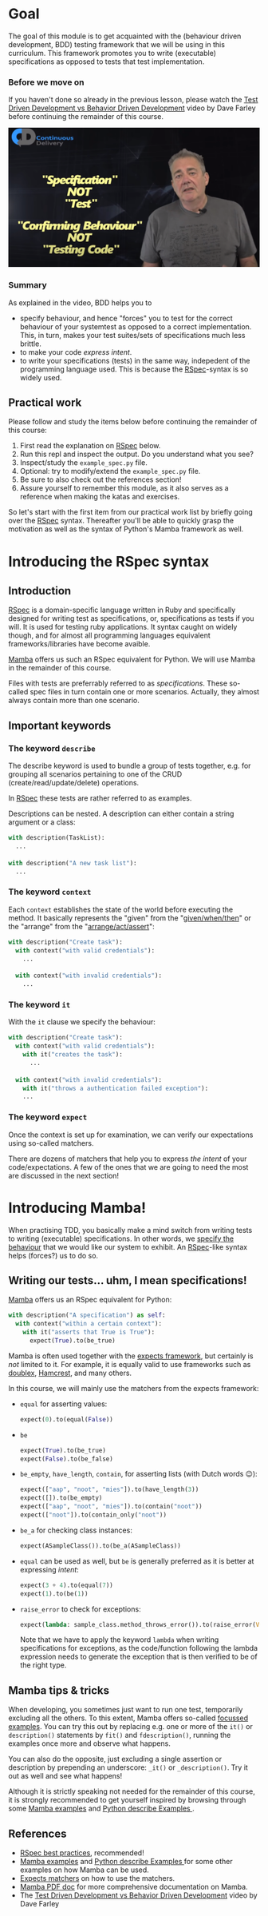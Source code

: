 # Goal 

The goal of this module is to get acquainted with the (behaviour driven development, BDD) testing framework that we will be using in this curriculum. This framework promotes you to write (executable) specifications as opposed to tests that test implementation. 

### Before we move on

If you haven't done so already in the previous lesson, please watch the [Test Driven Development vs Behavior Driven Development](https://www.youtube.com/watch?v=Bq_oz7nCNUA) video by Dave Farley before continuing the remainder of this course.

![Dave Farley](./assets/dave_farley_tdd.png)

### Summary

As explained in the video, BDD helps you to 
- specify behaviour, and hence "forces" you to test for the correct behaviour of your systemtest as opposed to a correct implementation. This, in turn, makes your test suites/sets of specifications much less brittle. 
- to make your code _express intent_.
- to write your specifications (tests) in the same way, indepedent of the programming language used. This is because the [RSpec](https://rspec.info/)-syntax is so widely used.

## Practical work

Please follow and study the items below before continuing the remainder of this course:

1. First read the explanation on [RSpec](https://rspec.info/) below.
2. Run this repl and inspect the output. Do you understand what you see?
3. Inspect/study the `example_spec.py` file.
4. Optional: try to modify/extend the `example_spec.py` file.
5. Be sure to also check out the references section!
6. Assure yourself to remember this module, as it also serves as a reference when making the katas and exercises.
  
So let's start with the first item from our practical work list by briefly going over the [RSpec](https://rspec.info/) syntax. Thereafter you'll be able to quickly grasp the motivation as well as the syntax of Python's Mamba framework as well.

# Introducing the RSpec syntax

## Introduction

[RSpec](https://rspec.info/) is a domain-specific language written in Ruby and specifically designed for writing test as specifications, or, specifications as tests if you will. It is used for testing ruby applications. It syntax caught on widely though, and for almost all
programming languages equivalent frameworks/libraries have become
avaible. 

[Mamba](https://mamba-bdd.readthedocs.io/en/latest/) offers us such an RSpec equivalent for Python. We will use Mamba in the remainder of this course.

Files with tests are preferrably referred to as _specifications_. These so-called spec files in turn contain one or more scenarios. Actually, they almost always contain more than one scenario.

## Important keywords

### The keyword `describe`
  
The describe keyword is used to bundle a group of tests together, e.g. for grouping all scenarios pertaining to one of the CRUD (create/read/update/delete) operations.

In [RSpec](https://rspec.info/) these tests are rather referred to as examples.

Descriptions can be nested. A description can either contain a string argument or a class:

```python
with description(TaskList):
  ...

with description("A new task list"):
  ...
```

### The keyword  `context`
Each `context` establishes the state of the world before executing the method. It basically represents the "given" from the "[given/when/then](https://martinfowler.com/bliki/GivenWhenThen.html)" or the "arrange" from the "[arrange/act/assert](http://wiki.c2.com/?ArrangeActAssert)":

```python
with description("Create task"):
  with context("with valid credentials"):
    ...

  with context("with invalid credentials"):
    ...
```

### The keyword `it`
With the `it` clause we specify the behaviour:

```python
with description("Create task"):
  with context("with valid credentials"):
    with it("creates the task"):
      ...

  with context("with invalid credentials"):
    with it("throws a authentication failed exception"):
    ...
```

### The keyword `expect`

Once the context is set up for examination, we can verify our expectations using so-called matchers.

There are dozens of matchers that help you to express _the intent_ of your code/expectations. A few of the ones that we are going to need the most are discussed in the next section!


# Introducing Mamba!
When practising TDD, you basically make a mind switch from writing tests to writing (executable) specifications. In other words, we [specify the behaviour](https://www.youtube.com/watch?v=Bq_oz7nCNUA) that we would like our system to exhibit. An [RSpec](https://rspec.info/)-like syntax helps (forces?) us to do so. 

## Writing our tests... uhm, I mean specifications!
[Mamba](https://mamba-bdd.readthedocs.io/en/latest/) offers us an RSpec equivalent for Python:

```python
with description("A specification") as self:
  with context("within a certain context"):
    with it("asserts that True is True"):
      expect(True).to(be_true)
```

Mamba is often used together with the [expects framework]((https://expects.readthedocs.io/en/stable/matchers.html#)), but certainly is _not_ limited to it. For example, it is equally valid to use frameworks such as [doublex](https://pypi.org/project/doublex/), [Hamcrest](https://github.com/hamcrest/PyHamcrest), and many others.

In this course, we will mainly use the matchers from the expects framework:
- `equal` for asserting values:
  ```python 
  expect(0).to(equal(False))
  ``` 
- `be` 
  ```python 
  expect(True).to(be_true)
  expect(False).to(be_false)
  ``` 
- `be_empty`, `have_length`, `contain`, for asserting lists (with Dutch words 😉):
  ```python
  expect(["aap", "noot", "mies"]).to(have_length(3))
  expect([]).to(be_empty)
  expect(["aap", "noot", "mies"]).to(contain("noot"))
  expect(["noot"]).to(contain_only("noot"))
  ```
- `be_a` for checking class instances:
  ```python
  expect(ASampleClass()).to(be_a(ASampleClass))
  ```
- `equal` can be used as well, but `be` is generally preferred as it is better at expressing _intent_:
  ```python
  expect(3 + 4).to(equal(7))
  expect(1).to(be(1)) 
  ```
- `raise_error` to check for exceptions:
  ```python
  expect(lambda: sample_class.method_throws_error()).to(raise_error(ValueError, "Illegal value"))
  ```
  Note that we have to apply the keyword `lambda` when writing specifications for exceptions, as the code/function following
  the lambda expression needs to generate the exception that is
  then verified to be of the right type.

## Mamba tips & tricks

When developing, you sometimes just want to run one test, temporarily excluding all the others. To this extent, Mamba offers so-called [focussed examples](https://mamba-bdd.readthedocs.io/en/latest/filtering.html). You can try this out by replacing e.g. one or more of the `it()` or `description()` statements by `fit()` and `fdescription()`, running the examples once more and observe what happens.

You can also do the opposite, just excluding a single assertion or description by prepending an underscore: `_it()` or `_description()`. Try it out as well and see what happens!

Although it is strictly speaking not needed for the remainder of this course, it is strongly recommended to get yourself inspired by browsing through some [Mamba examples](https://github.com/jaimegildesagredo/mamba) and [Python describe Examples
](https://python.hotexamples.com/examples/mamba/-/describe/python-describe-function-examples.html).

## References

- [RSpec best practices](https://www.methodsandtools.com/tools/rspecbestpractices.php), recommended!
- [Mamba examples](https://github.com/jaimegildesagredo/mamba) and [Python describe Examples
](https://python.hotexamples.com/examples/mamba/-/describe/python-describe-function-examples.html) for some other examples on how Mamba can be used.
- [Expects matchers](https://expects.readthedocs.io/en/stable/matchers.html#) on how to use the matchers.
- [Mamba PDF doc](https://readthedocs.org/projects/mamba-bdd/downloads/pdf/latest/) for more comprehensive documentation on Mamba.
- The [Test Driven Development vs Behavior Driven Development](https://www.youtube.com/watch?v=Bq_oz7nCNUA) video by Dave Farley

